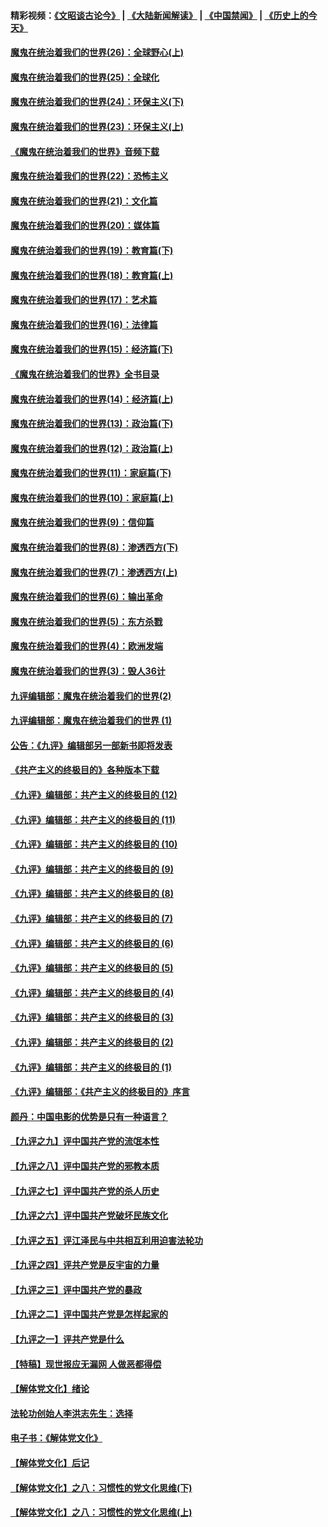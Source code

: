 #### 精彩视频：[《文昭谈古论今》](https://github.com/gfw-breaker/wenzhao/blob/master/README.md?t=12172130) | [《大陆新闻解读》](https://github.com/gfw-breaker/ntdtv-comedy/blob/master/README.md?t=12172130) | [《中国禁闻》](https://github.com/gfw-breaker/ntdtv-news/blob/master/README.md?t=12172130) | [《历史上的今天》](https://github.com/gfw-breaker/today-in-history/blob/master/README.md?t=12172130) 

#### [魔鬼在统治着我们的世界(26)：全球野心(上)](../pages/nsc422/n10900318.md?t=12172130) 

#### [魔鬼在统治着我们的世界(25)：全球化](../pages/nsc422/n10788205.md?t=12172130) 

#### [魔鬼在统治着我们的世界(24)：环保主义(下)](../pages/nsc422/n10695307.md?t=12172130) 

#### [魔鬼在统治着我们的世界(23)：环保主义(上)](../pages/nsc422/n10688613.md?t=12172130) 

#### [《魔鬼在统治着我们的世界》音频下载](../pages/nsc422/n10635553.md?t=12172130) 

#### [魔鬼在统治着我们的世界(22)：恐怖主义](../pages/nsc422/n10614727.md?t=12172130) 

#### [魔鬼在统治着我们的世界(21)：文化篇](../pages/nsc422/n10597706.md?t=12172130) 

#### [魔鬼在统治着我们的世界(20)：媒体篇](../pages/nsc422/n10586579.md?t=12172130) 

#### [魔鬼在统治着我们的世界(19)：教育篇(下)](../pages/nsc422/n10564808.md?t=12172130) 

#### [魔鬼在统治着我们的世界(18)：教育篇(上)](../pages/nsc422/n10526970.md?t=12172130) 

#### [魔鬼在统治着我们的世界(17)：艺术篇](../pages/nsc422/n10499093.md?t=12172130) 

#### [魔鬼在统治着我们的世界(16)：法律篇](../pages/nsc422/n10485969.md?t=12172130) 

#### [魔鬼在统治着我们的世界(15)：经济篇(下)](../pages/nsc422/n10469975.md?t=12172130) 

#### [《魔鬼在统治着我们的世界》全书目录](../pages/nsc422/n10464261.md?t=12172130) 

#### [魔鬼在统治着我们的世界(14)：经济篇(上)](../pages/nsc422/n10457370.md?t=12172130) 

#### [魔鬼在统治着我们的世界(13)：政治篇(下)](../pages/nsc422/n10448270.md?t=12172130) 

#### [魔鬼在统治着我们的世界(12)：政治篇(上)](../pages/nsc422/n10444576.md?t=12172130) 

#### [魔鬼在统治着我们的世界(11)：家庭篇(下)](../pages/nsc422/n10440961.md?t=12172130) 

#### [魔鬼在统治着我们的世界(10)：家庭篇(上)](../pages/nsc422/n10435448.md?t=12172130) 

#### [魔鬼在统治着我们的世界(9)：信仰篇](../pages/nsc422/n10432159.md?t=12172130) 

#### [魔鬼在统治着我们的世界(8)：渗透西方(下)](../pages/nsc422/n10429603.md?t=12172130) 

#### [魔鬼在统治着我们的世界(7)：渗透西方(上)](../pages/nsc422/n10426013.md?t=12172130) 

#### [魔鬼在统治着我们的世界(6)：输出革命](../pages/nsc422/n10421536.md?t=12172130) 

#### [魔鬼在统治着我们的世界(5)：东方杀戮](../pages/nsc422/n10417707.md?t=12172130) 

#### [魔鬼在统治着我们的世界(4)：欧洲发端](../pages/nsc422/n10414890.md?t=12172130) 

#### [魔鬼在统治着我们的世界(3)：毁人36计](../pages/nsc422/n10411583.md?t=12172130) 

#### [九评编辑部：魔鬼在统治着我们的世界(2)](../pages/nsc422/n10410036.md?t=12172130) 

#### [九评编辑部：魔鬼在统治着我们的世界 (1)](../pages/nsc422/n10406825.md?t=12172130) 

#### [公告：《九评》编辑部另一部新书即将发表](../pages/nsc422/n10405104.md?t=12172130) 

#### [《共产主义的终极目的》各种版本下载](../pages/nsc422/n10022138.md?t=12172130) 

#### [《九评》编辑部：共产主义的终极目的 (12)](../pages/nsc422/n9933272.md?t=12172130) 

#### [《九评》编辑部：共产主义的终极目的 (11)](../pages/nsc422/n9924973.md?t=12172130) 

#### [《九评》编辑部：共产主义的终极目的 (10)](../pages/nsc422/n9920883.md?t=12172130) 

#### [《九评》编辑部：共产主义的终极目的 (9)](../pages/nsc422/n9916363.md?t=12172130) 

#### [《九评》编辑部：共产主义的终极目的 (8)](../pages/nsc422/n9912488.md?t=12172130) 

#### [《九评》编辑部：共产主义的终极目的 (7)](../pages/nsc422/n9901176.md?t=12172130) 

#### [《九评》编辑部：共产主义的终极目的 (6)](../pages/nsc422/n9899359.md?t=12172130) 

#### [《九评》编辑部：共产主义的终极目的 (5)](../pages/nsc422/n9893174.md?t=12172130) 

#### [《九评》编辑部：共产主义的终极目的 (4)](../pages/nsc422/n9891246.md?t=12172130) 

#### [《九评》编辑部：共产主义的终极目的 (3)](../pages/nsc422/n9879879.md?t=12172130) 

#### [《九评》编辑部：共产主义的终极目的 (2)](../pages/nsc422/n9876205.md?t=12172130) 

#### [《九评》编辑部：共产主义的终极目的 (1)](../pages/nsc422/n9865857.md?t=12172130) 

#### [《九评》编辑部：《共产主义的终极目的》序言](../pages/nsc422/n9862666.md?t=12172130) 

#### [颜丹：中国电影的优势是只有一种语言？](../pages/nsc422/n9583062.md?t=12172130) 

#### [【九评之九】评中国共产党的流氓本性](../pages/nsc422/n737542.md?t=12172130) 

#### [【九评之八】评中国共产党的邪教本质](../pages/nsc422/n735942.md?t=12172130) 

#### [【九评之七】评中国共产党的杀人历史](../pages/nsc422/n733806.md?t=12172130) 

#### [【九评之六】评中国共产党破坏民族文化](../pages/nsc422/n731667.md?t=12172130) 

#### [【九评之五】评江泽民与中共相互利用迫害法轮功](../pages/nsc422/n730058.md?t=12172130) 

#### [【九评之四】评共产党是反宇宙的力量](../pages/nsc422/n727814.md?t=12172130) 

#### [【九评之三】评中国共产党的暴政](../pages/nsc422/n725597.md?t=12172130) 

#### [【九评之二】评中国共产党是怎样起家的](../pages/nsc422/n723946.md?t=12172130) 

#### [【九评之一】评共产党是什么](../pages/nsc422/n722529.md?t=12172130) 

#### [【特稿】现世报应无漏网 人做恶都得偿](../pages/nsc422/n4215167.md?t=12172130) 

#### [【解体党文化】绪论](../pages/nsc422/n1449356.md?t=12172130) 

#### [法轮功创始人李洪志先生：选择](../pages/nsc422/n3580738.md?t=12172130) 

#### [电子书：《解体党文化》](../pages/nsc422/n1573484.md?t=12172130) 

#### [【解体党文化】后记](../pages/nsc422/n1531999.md?t=12172130) 

#### [【解体党文化】之八：习惯性的党文化思维(下)](../pages/nsc422/n1526477.md?t=12172130) 

#### [【解体党文化】之八：习惯性的党文化思维(上)](../pages/nsc422/n1520631.md?t=12172130) 

